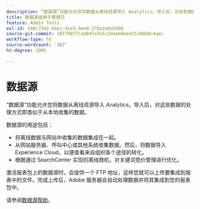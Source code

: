 ```yaml
---
description: “数据源”功能允许您将数据从离线资源导入 Analytics。导入后，对这些数据的处理方式即类似于从本地收集的数据。
title: 数据源适用于管理员
feature: Admin Tools
exl-id: 540c7342-64e1-41e3-9ee9-270a2a0a5008
source-git-commit: 10ff98f7ca4697afe5c2dae66be415c0d68c4aac
workflow-type: ht
source-wordcount: '167'
ht-degree: 100%

---
```


# 数据源

“数据源”功能允许您将数据从离线资源导入 Analytics。导入后，对这些数据的处理方式即类似于从本地收集的数据。

数据源的用途包括：

* 将离线数据与网站中收集的数据集成在一起。
* 从网站服务器、呼叫中心或其他系统收集数据。然后，将数据导入 Experience Cloud，以便查看来自组织各个途径的转化。
* 根据通过 SearchCenter 实现的离线商机，对关键词竞价管理进行优化。

激活报表包上的数据源时，会提供一个 FTP 地址，这样您就可以上传要集成到报表中的文件。完成上传后，Adobe 服务器会自动处理数据并将其集成到您的报表包中。

请参阅[数据源帮助](https://experienceleague.adobe.com/docs/analytics/import/data-sources/datasrc-home.html)。
